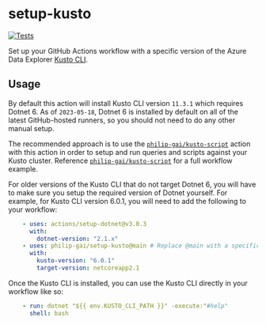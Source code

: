 # setup-kusto

[![Tests](https://github.com/philip-gai/setup-kusto/actions/workflows/tests.yaml/badge.svg)](https://github.com/philip-gai/setup-kusto/actions/workflows/tests.yaml)

Set up your GitHub Actions workflow with a specific version of the Azure Data Explorer [Kusto CLI](https://learn.microsoft.com/en-us/azure/data-explorer/kusto/tools/kusto-cli).

## Usage

By default this action will install Kusto CLI version `11.3.1` which requires Dotnet 6. As of `2023-05-18`, Dotnet 6 is installed by default on all of the latest GitHub-hosted runners, so you should not need to do any other manual setup.

The recommended approach is to use the [`philip-gai/kusto-script`](https://github.com/philip-gai/kusto-script) action with this action in order to setup and run queries and scripts against your Kusto cluster. Reference [`philip-gai/kusto-script`](https://github.com/philip-gai/kusto-script) for a full workflow example.

For older versions of the Kusto CLI that do not target Dotnet 6, you will have to make sure you setup the required version of Dotnet yourself. For example, for Kusto CLI version 6.0.1, you will need to add the following to your workflow:

  ```yaml
      - uses: actions/setup-dotnet@v3.0.3
        with:
          dotnet-version: "2.1.x"
      - uses: philip-gai/setup-kusto@main # Replace @main with a specific release tag
        with:
          kusto-version: "6.0.1"
          target-version: netcoreapp2.1
  ```

Once the Kusto CLI is installed, you can use the Kusto CLI directly in your workflow like so:

  ```yaml
      - run: dotnet "${{ env.KUSTO_CLI_PATH }}" -execute:"#help"
        shell: bash
  ```
